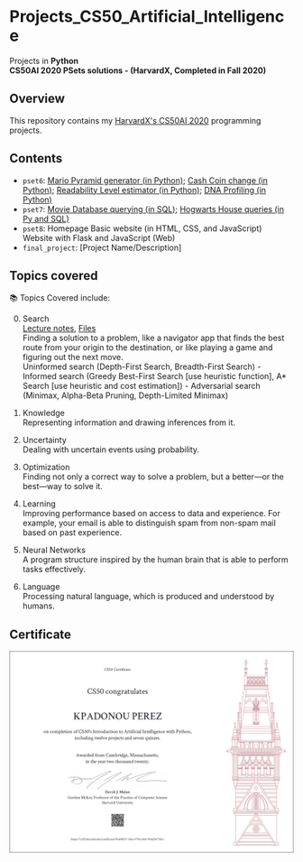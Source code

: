 # Projects_CS50_Artificial_Intelligence
Projects in **Python** \
**CS50AI 2020 PSets solutions - (HarvardX, Completed in Fall 2020)**


## Overview
This repository contains my [HarvardX's CS50AI 2020](https://cs50.harvard.edu/ai/2020/) programming projects. 

## Contents

- `pset6`: [Mario Pyramid generator (in Python)](/%20Mario%20Pyramid%20generator%20(in%20Python)%20–%206.2./); [Cash Coin change (in Python)](/%20%20Cash%20Coin%20change%20(in%20Python)%20–%20%206.3./); [Readability Level estimator (in Python)](/%20%20%20Readability%20Level%20estimator%20(in%20Python)%20–%20%206.4./); [DNA Profiling (in Python)](/%20%20%20%20DNA%20Profiling%20(in%20Python)%20–%206.5./)
- `pset7`: [Movie Database querying (in SQL)](/%20%20%20%20%20Movie%20Database%20querying%20(in%20SQL)%20–%207.1./); [Hogwarts House queries (in Py and SQL)](/%20%20%20%20%20%20Hogwarts%20House%20queries%20(in%20Py%20and%20SQL)%20–%207.2./)
- `pset8`: Homepage Basic website (in HTML, CSS, and JavaScript)
Website with Flask and JavaScript (Web)
- `final_project`: [Project Name/Description]


## Topics covered
📚 Topics Covered include:

0. Search \
[Lecture notes](https://cs50.harvard.edu/ai/2020/notes/0/), [Files](https://cs50.harvard.edu/ai/2020/weeks/0/) \
Finding a solution to a problem, like a navigator app that finds the best route from your origin to the destination, or like playing a game and figuring out the next move. \
Uninformed search (Depth-First Search, Breadth-First Search) -  Informed search (Greedy Best-First Search [use heuristic function], A* Search [use heuristic and cost estimation]) - Adversarial search (Minimax, Alpha-Beta Pruning, Depth-Limited Minimax)

2. Knowledge \
Representing information and drawing inferences from it.

3. Uncertainty \
Dealing with uncertain events using probability.

4. Optimization \
Finding not only a correct way to solve a problem, but a better—or the best—way to solve it.

5. Learning \
Improving performance based on access to data and experience. For example, your email is able to distinguish spam from non-spam mail based on past experience.

6. Neural Networks \
A program structure inspired by the human brain that is able to perform tasks effectively.

7. Language \
Processing natural language, which is produced and understood by humans.







## Certificate
![CS50x Certificate](images/Certificat_CS50AI.png)

